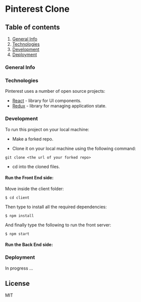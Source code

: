 # Pinterest Clone

## Table of contents
1. [General Info](#general-info)
1. [Technologies](#technologies)
1. [Development](#development)
1. [Deployment](#deployment)

### General Info


### Technologies
Pinterest uses a number of open source projects:
* [React](https://reactjs.org/) - library for UI components.
* [Redux](https://redux.js.org/) - library for managing application state.

### Development
To run this project on your local machine:
* Make a forked repo.

* Clone it on your local machine using the following command:
```
git clone <the url of your forked repo>
```
* cd into the cloned files.
 #### Run the Front End side:
 Move inside the client folder:
```
$ cd client
```
Then type to install all the required dependencies:
```
$ npm install
```
And finally type the following to run the front server:
```
$ npm start
```
#### Run the Back End side:

### Deployment 
In progress ...

License
---

MIT
